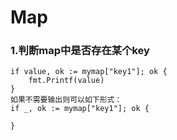 # Map
### 1.判断map中是否存在某个key
    if value, ok := mymap["key1"]; ok {
        fmt.Printf(value)
    }
    如果不需要输出则可以如下形式：
    if _, ok := mymap["key1"]; ok {

    }
